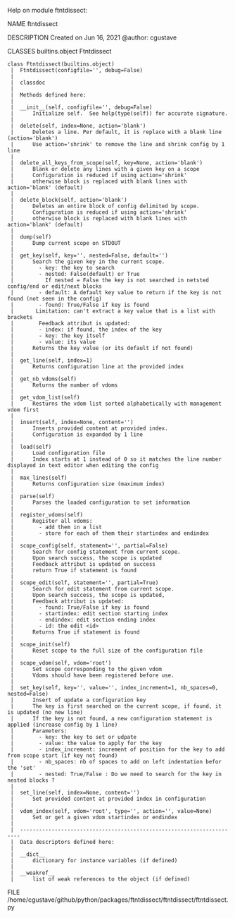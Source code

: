 Help on module ftntdissect:

NAME
    ftntdissect

DESCRIPTION
    Created on Jun 16, 2021
    @author: cgustave

CLASSES
    builtins.object
        Ftntdissect
    
    class Ftntdissect(builtins.object)
     |  Ftntdissect(configfile='', debug=False)
     |  
     |  classdoc
     |  
     |  Methods defined here:
     |  
     |  __init__(self, configfile='', debug=False)
     |      Initialize self.  See help(type(self)) for accurate signature.
     |  
     |  delete(self, index=None, action='blank')
     |      Deletes a line. Per default, it is replace with a blank line (action='blank')
     |      Use action='shrink' to remove the line and shrink config by 1 line
     |  
     |  delete_all_keys_from_scope(self, key=None, action='blank')
     |      Blank or delete any lines with a given key on a scope
     |      Configuration is reduced if using action='shrink'
     |      otherwise block is replaced with blank lines with action='blank' (default)
     |  
     |  delete_block(self, action='blank')
     |      Deletes an entire block of config delimited by scope.
     |      Configuration is reduced if using action='shrink'
     |      otherwise block is replaced with blank lines with action='blank' (default)
     |  
     |  dump(self)
     |      Dump current scope on STDOUT
     |  
     |  get_key(self, key='', nested=False, default='')
     |      Search the given key in the current scope.
     |        - key: the key to search
     |        - nested: False(default) or True
     |          If nested = False the key is not searched in netsted config/end or edit/next blocks
     |        - default: A default key value to return if the key is not found (not seen in the config)
     |        - found: True/False if key is found
     |       Limitation: can't extract a key value that is a list with brackets
     |        Feedback attribut is updated:
     |        - index: if found, the index of the key
     |        - key: the key itself
     |        - value: its value
     |      Returns the key value (or its default if not found)
     |  
     |  get_line(self, index=1)
     |      Returns configuration line at the provided index
     |  
     |  get_nb_vdoms(self)
     |      Returns the number of vdoms
     |  
     |  get_vdom_list(self)
     |      Resturns the vdom list sorted alphabetically with management vdom first
     |  
     |  insert(self, index=None, content='')
     |      Inserts provided content at provided index.
     |      Configuration is expanded by 1 line
     |  
     |  load(self)
     |      Load configuration file
     |      Index starts at 1 instead of 0 so it matches the line number displayed in text editor when editing the config
     |  
     |  max_lines(self)
     |      Returns configuration size (maximum index)
     |  
     |  parse(self)
     |      Parses the loaded configuration to set information
     |  
     |  register_vdoms(self)
     |      Register all vdoms:
     |        - add them in a list
     |        - store for each of them their startindex and endindex
     |  
     |  scope_config(self, statement='', partial=False)
     |      Search for config statement from current scope.
     |      Upon search success, the scope is updated
     |      Feedback attribut is updated on success
     |      return True if statement is found
     |  
     |  scope_edit(self, statement='', partial=True)
     |      Search for edit statement from current scope.
     |      Upon search success, the scope is updated,
     |      Feedback attribut is updated:
     |        - found: True/False if key is found
     |        - startindex: edit section starting index
     |        - endindex: edit section ending index
     |        - id: the edit <id>
     |      Returns True if statement is found
     |  
     |  scope_init(self)
     |      Reset scope to the full size of the configuration file
     |  
     |  scope_vdom(self, vdom='root')
     |      Set scope corresponding to the given vdom
     |      Vdoms should have been registered before use.
     |  
     |  set_key(self, key='', value='', index_increment=1, nb_spaces=0, nested=False)
     |      Insert of update a configuration key
     |      The key is first searched on the current scope, if found, it is updated (no new line)
     |      If the key is not found, a new configuration statement is applied (increase config by 1 line)
     |      Parameters:
     |        - key: the key to set or udpate
     |        - value: the value to apply for the key
     |        - index_increment: increment of position for the key to add from scope start (if key not found)
     |        - nb_spaces: nb of spaces to add on left indentation befor the 'set'
     |        - nested: True/False : Do we need to search for the key in nested blocks ?
     |  
     |  set_line(self, index=None, content='')
     |      Set provided content at provided index in configuration
     |  
     |  vdom_index(self, vdom='root', type='', action='', value=None)
     |      Set or get a given vdom startindex or endindex
     |  
     |  ----------------------------------------------------------------------
     |  Data descriptors defined here:
     |  
     |  __dict__
     |      dictionary for instance variables (if defined)
     |  
     |  __weakref__
     |      list of weak references to the object (if defined)

FILE
    /home/cgustave/github/python/packages/ftntdissect/ftntdissect/ftntdissect.py


